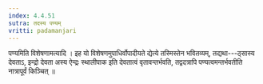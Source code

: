 ```yaml
---
index: 4.4.51
sutra: तदस्य पण्यम्
vritti: padamanjari
---
```


 पण्यमिति विशेषणामत्यादि । इह यो विशेषणमुपाधिर्वोपादीयते द्येत्ये तस्मिस्तेन भवितव्यम्, तद्यथा---ठ्सास्य देवताऽ, इन्द्रो देवता अस्य ऐन्द्रः स्थालीपाक इति देवतात्वं वृतावन्तर्भवति, तद्वदत्रापि पण्यत्वमन्तर्भवतीति नात्रापूर्वं किञ्चित् ॥